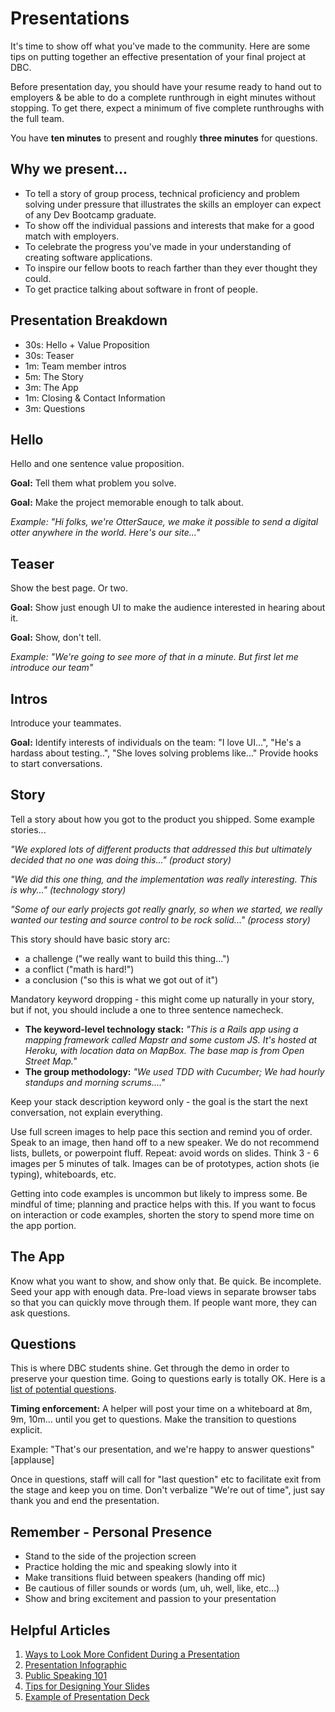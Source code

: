 # Presentations

It's time to show off what you've made to the community. Here are some tips on putting together an effective presentation of your final project at DBC.

Before presentation day, you should have your resume ready to hand out to employers & be able to do a complete runthrough in eight minutes without stopping. To get there, expect a minimum of five complete runthroughs with the full team.

You have __ten minutes__ to present and roughly __three minutes__ for questions.

## Why we present...

- To tell a story of group process, technical proficiency and problem solving under pressure that illustrates the skills an employer can expect of any Dev Bootcamp graduate.
- To show off the individual passions and interests that make for a good match with employers.
- To celebrate the progress you've made in your understanding of creating software applications.
- To inspire our fellow boots to reach farther than they ever thought they could.
- To get practice talking about software in front of people.

## Presentation Breakdown

- 30s:  Hello + Value Proposition
- 30s:  Teaser
- 1m:   Team member intros
- 5m:   The Story
- 3m:   The App
- 1m:   Closing & Contact Information
- 3m:   Questions

## Hello

Hello and one sentence value proposition.

__Goal:__ Tell them what problem you solve.

__Goal:__ Make the project memorable enough to talk about.

_Example: "Hi folks, we're OtterSauce, we make it possible to send a digital otter anywhere in the world. Here's our site..."_

## Teaser

Show the best page. Or two.

__Goal:__ Show just enough UI to make the audience interested in hearing about it.

__Goal:__ Show, don't tell.

_Example: "We're going to see more of that in a minute. But first let me introduce our team"_

## Intros

Introduce your teammates.

__Goal:__ Identify interests of individuals on the team: "I love UI...", "He's a hardass about testing..", "She loves solving problems like..." Provide hooks to start conversations.

## Story

Tell a story about how you got to the product you shipped. Some example stories...

_"We explored lots of different products that addressed this but ultimately decided that no one was doing this..." (product story)_

_"We did this one thing, and the implementation was really interesting. This is why..." (technology story)_

_"Some of our early projects got really gnarly, so when we started, we really wanted our testing and source control to be rock solid..." (process story)_

This story should have basic story arc:

- a challenge ("we really want to build this thing...")
- a conflict ("math is hard!")
- a conclusion ("so this is what we got out of it")

Mandatory keyword dropping - this might come up naturally in your story, but if not, you should include a one to three sentence namecheck.

- __The keyword-level technology stack:__ _"This is a Rails app using a mapping framework called Mapstr and some custom JS. It's hosted at Heroku, with location data on MapBox. The base map is from Open Street Map."_
- __The group methodology:__ _"We used TDD with Cucumber; We had hourly standups and morning scrums...."_

Keep your stack description keyword only - the goal is the start the next conversation, not explain everything.

Use full screen images to help pace this section and remind you of order. Speak to an image, then hand off to a new speaker. We do not recommend lists, bullets, or powerpoint fluff. Repeat: avoid words on slides. Think 3 - 6 images per 5 minutes of talk. Images can be of prototypes, action shots (ie typing), whiteboards, etc.

Getting into code examples is uncommon but likely to impress some. Be mindful of time; planning and practice helps with this. If you want to focus on interaction or code examples, shorten the story to spend more time on the app portion.

## The App

Know what you want to show, and show only that. Be quick. Be incomplete. Seed your app with enough data. Pre-load views in separate browser tabs so that you can quickly move through them. If people want more, they can ask questions.

## Questions

This is where DBC students shine. Get through the demo in order to preserve your question time. Going to questions early is totally OK. Here is a [list of potential questions](https://gist.github.com/edshadi/0c04ded0c6fe8eda3adb).

__Timing enforcement:__ A helper will post your time on a whiteboard at 8m, 9m, 10m... until you get to questions. Make the transition to questions explicit.

Example: "That's our presentation, and we're happy to answer questions" [applause]

Once in questions, staff will call for "last question" etc to facilitate exit from the stage and keep you on time. Don't verbalize "We're out of time", just say thank you and end the presentation.

## Remember - Personal Presence
- Stand to the side of the projection screen
- Practice holding the mic and speaking slowly into it
- Make transitions fluid between speakers (handing off mic)
- Be cautious of filler sounds or words (um, uh, well, like, etc...)
- Show and bring excitement and passion to your presentation

## Helpful Articles
1. [Ways to Look More Confident During a Presentation](https://hbr.org/2017/04/6-ways-to-look-more-confident-during-a-presentation)
2. [Presentation Infographic](https://www.themuse.com/advice/10-presentation-facts-that-make-public-speaking-a-little-less-scary)
3. [Public Speaking 101](https://www.themuse.com/advice/public-speaking-101-10-mustreads-before-your-next-presentation)
4. [Tips for Designing Your Slides](http://speaking.io/)
5. [Example of Presentation Deck](https://docs.google.com/presentation/d/16M8JrYLuPXPXoijYA2R0Tfkrc8hOY-zDnLIcIc_OzZg/edit#slide=id.g1ec523a243_0_16)
